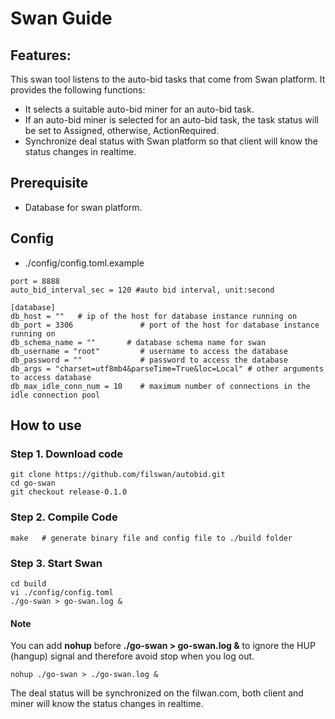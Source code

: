 # Swan Guide

## Features:

This swan tool listens to the auto-bid tasks that come from Swan platform. It provides the following functions:

* It selects a suitable auto-bid miner for an auto-bid task. 
* If an auto-bid miner is selected for an auto-bid task, the task status will be set to Assigned, otherwise, ActionRequired.
* Synchronize deal status with Swan platform so that client will know the status changes in realtime.

## Prerequisite
- Database for swan platform.

## Config
* ./config/config.toml.example
```shell
port = 8888
auto_bid_interval_sec = 120 #auto bid interval, unit:second

[database]
db_host = ""   # ip of the host for database instance running on
db_port = 3306               # port of the host for database instance running on
db_schema_name = ""       # database schema name for swan
db_username = "root"         # username to access the database
db_password = ""             # password to access the database
db_args = "charset=utf8mb4&parseTime=True&loc=Local" # other arguments to access database
db_max_idle_conn_num = 10    # maximum number of connections in the idle connection pool
```
## How to use

### Step 1. Download code
```shell
git clone https://github.com/filswan/autobid.git
cd go-swan
git checkout release-0.1.0
```

### Step 2. Compile Code
```shell
make   # generate binary file and config file to ./build folder
```

### Step 3. Start Swan
```shell
cd build
vi ./config/config.toml
./go-swan > go-swan.log &
```

#### Note
You can add **nohup** before **./go-swan > go-swan.log &** to ignore the HUP (hangup) signal and therefore avoid stop when you log out.
```shell
nohup ./go-swan > ./go-swan.log &
```

The deal status will be synchronized on the filwan.com, both client and miner will know the status changes in realtime.
